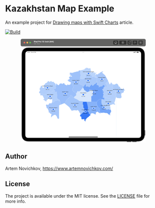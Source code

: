 # Kazakhstan Map Example

An example project for [Drawing maps with Swift Charts](https://www.artemnovichkov.com/blog/drawing-maps-with-swift-charts) article.

[![Build](https://github.com/artemnovichkov/KazakhstanMapExample/actions/workflows/build.yml/badge.svg)](https://github.com/artemnovichkov/KazakhstanMapExample/actions/workflows/build.yml)

<p align="center"/>
  <img src=".github/screenshot.png" width="80%"/>
</p>

## Author

Artem Novichkov, https://www.artemnovichkov.com/

## License

The project is available under the MIT license. See the [LICENSE](./LICENSE) file for more info.

